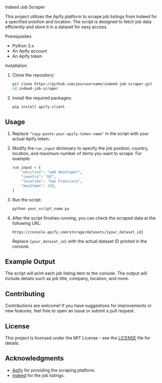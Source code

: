 
Indeed Job Scraper

This project utilizes the Apify platform to scrape job listings from Indeed for a specified position and location. The script is designed to fetch job data efficiently and store it in a dataset for easy access.

Prerequisites

- Python 3.x
- An Apify account
- An Apify token

Installation

1. Clone the repository:

   ```bash
   git clone https://github.com/yourusername/indeed-job-scraper.git
   cd indeed-job-scraper
   ```

2. Install the required packages:

   ```bash
   pip install apify-client
   ```

## Usage

1. Replace `"copy-paste-your-apify-token-name"` in the script with your actual Apify token.

2. Modify the `run_input` dictionary to specify the job position, country, location, and maximum number of items you want to scrape. For example:

   ```python
   run_input = {
       "position": "web developer",
       "country": "US",
       "location": "San Francisco",
       "maxItems": 150,
   }
   ```

3. Run the script:

   ```bash
   python your_script_name.py
   ```

4. After the script finishes running, you can check the scraped data at the following URL:

   ```
   https://console.apify.com/storage/datasets/{your_dataset_id}
   ```

   Replace `{your_dataset_id}` with the actual dataset ID printed in the console.

## Example Output

The script will print each job listing item to the console. The output will include details such as job title, company, location, and more.

## Contributing

Contributions are welcome! If you have suggestions for improvements or new features, feel free to open an issue or submit a pull request.

## License

This project is licensed under the MIT License - see the [LICENSE](LICENSE) file for details.

## Acknowledgments

- [Apify](https://apify.com/) for providing the scraping platform.
- [Indeed](https://www.indeed.com/) for the job listings.

